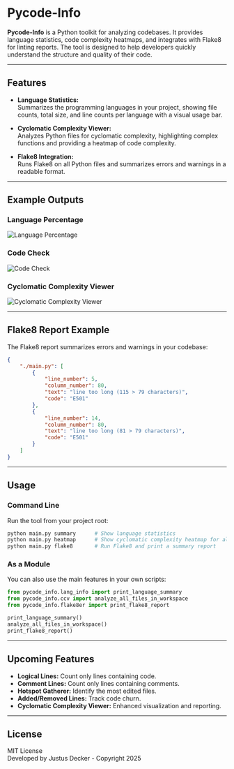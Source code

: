 # Pycode-Info

**Pycode-Info** is a Python toolkit for analyzing codebases. It provides language statistics, code complexity heatmaps, and integrates with Flake8 for linting reports. The tool is designed to help developers quickly understand the structure and quality of their code.

---

## Features

- **Language Statistics:**  
  Summarizes the programming languages in your project, showing file counts, total size, and line counts per language with a visual usage bar.

- **Cyclomatic Complexity Viewer:**  
  Analyzes Python files for cyclomatic complexity, highlighting complex functions and providing a heatmap of code complexity.

- **Flake8 Integration:**  
  Runs Flake8 on all Python files and summarizes errors and warnings in a readable format.

---

## Example Outputs

### Language Percentage

![Language Percentage](https://github.com/user-attachments/assets/cce5a4da-c5ba-48ae-9628-b6af34bdfc5f)

### Code Check

![Code Check](https://github.com/user-attachments/assets/74817ea5-34bd-4cb1-ab74-3feae6bc4880)

### Cyclomatic Complexity Viewer

![Cyclomatic Complexity Viewer](https://github.com/user-attachments/assets/e9917cfb-7da3-4658-9d2c-07b7d25a37cd)

---

## Flake8 Report Example

The Flake8 report summarizes errors and warnings in your codebase:

```json
{
    "./main.py": [
        {
            "line_number": 5,
            "column_number": 80,
            "text": "line too long (115 > 79 characters)",
            "code": "E501"
        },
        {
            "line_number": 14,
            "column_number": 80,
            "text": "line too long (81 > 79 characters)",
            "code": "E501"
        }
    ]
}
```

---

## Usage

### Command Line

Run the tool from your project root:

```sh
python main.py summary      # Show language statistics
python main.py heatmap      # Show cyclomatic complexity heatmap for all Python files
python main.py flake8       # Run Flake8 and print a summary report
```

### As a Module

You can also use the main features in your own scripts:

```py
from pycode_info.lang_info import print_language_summary
from pycode_info.ccv import analyze_all_files_in_workspace
from pycode_info.flake8er import print_flake8_report

print_language_summary()
analyze_all_files_in_workspace()
print_flake8_report()
```

---

## Upcoming Features

- **Logical Lines:** Count only lines containing code.
- **Comment Lines:** Count only lines containing comments.
- **Hotspot Gatherer:** Identify the most edited files.
- **Added/Removed Lines:** Track code churn.
- **Cyclomatic Complexity Viewer:** Enhanced visualization and reporting.

---

## License

MIT License  
Developed by Justus Decker - Copyright 2025
